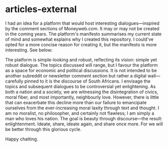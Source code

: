 # articles-external

I had an idea for a platform that would host interesting dialogues—inspired by the comment sections of Moneyweb.com. It may or may not be created in the coming years. The platform's manifesto summarises my current state of mind and somewhat explains why I created this repository. I could've opted for a more concise reason for creating it, but the manifesto is more interesting. See below:

The platform is simple-looking and robust, reflecting its vision: simple yet robust dialogue. The topics discussed will range, but I favour the platform as a space for economic and political discussions. It is not intended to be another subreddit or newsletter comment section but rather a digital wall—carefully pinned to it is the discourse of South Africans. I envisage the topics and subsequent dialogues to be controversial yet enlightening. As both a nation and a society, we are witnessing the disintegration of civics, moral fiber, and most importantly, neighbourly love. However, there is little that can exacerbate this decline more than our failure to emancipate ourselves from the ever-increasing moral laxity through text and thought. I am no moralist, no philosopher, and certainly not flawless; I am simply a man who loves his nation. The goal is beauty through discourse—the result: enlightenment. Ideate, share, ideate again, and share once more. For we will be better through this glorious cycle.

Happy chatting.
